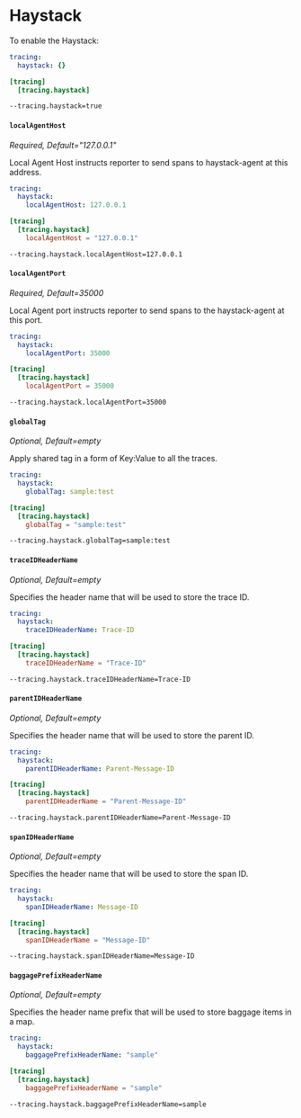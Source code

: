 # Haystack

To enable the Haystack:

```yaml tab="File (YAML)"
tracing:
  haystack: {}
```

```toml tab="File (TOML)"
[tracing]
  [tracing.haystack]
```

```bash tab="CLI"
--tracing.haystack=true
```

#### `localAgentHost`

_Required, Default="127.0.0.1"_

Local Agent Host instructs reporter to send spans to haystack-agent at this address.

```yaml tab="File (YAML)"
tracing:
  haystack:
    localAgentHost: 127.0.0.1
```

```toml tab="File (TOML)"
[tracing]
  [tracing.haystack]
    localAgentHost = "127.0.0.1"
```

```bash tab="CLI"
--tracing.haystack.localAgentHost=127.0.0.1
```

#### `localAgentPort`

_Required, Default=35000_

Local Agent port instructs reporter to send spans to the haystack-agent at this port.

```yaml tab="File (YAML)"
tracing:
  haystack:
    localAgentPort: 35000
```

```toml tab="File (TOML)"
[tracing]
  [tracing.haystack]
    localAgentPort = 35000
```

```bash tab="CLI"
--tracing.haystack.localAgentPort=35000
```

#### `globalTag`

_Optional, Default=empty_

Apply shared tag in a form of Key:Value to all the traces.

```yaml tab="File (YAML)"
tracing:
  haystack:
    globalTag: sample:test
```

```toml tab="File (TOML)"
[tracing]
  [tracing.haystack]
    globalTag = "sample:test"
```

```bash tab="CLI"
--tracing.haystack.globalTag=sample:test
```

#### `traceIDHeaderName`

_Optional, Default=empty_

Specifies the header name that will be used to store the trace ID.

```yaml tab="File (YAML)"
tracing:
  haystack:
    traceIDHeaderName: Trace-ID
```

```toml tab="File (TOML)"
[tracing]
  [tracing.haystack]
    traceIDHeaderName = "Trace-ID"
```

```bash tab="CLI"
--tracing.haystack.traceIDHeaderName=Trace-ID
```

#### `parentIDHeaderName`

_Optional, Default=empty_

Specifies the header name that will be used to store the parent ID.

```yaml tab="File (YAML)"
tracing:
  haystack:
    parentIDHeaderName: Parent-Message-ID
```

```toml tab="File (TOML)"
[tracing]
  [tracing.haystack]
    parentIDHeaderName = "Parent-Message-ID"
```

```bash tab="CLI"
--tracing.haystack.parentIDHeaderName=Parent-Message-ID
```

#### `spanIDHeaderName`

_Optional, Default=empty_

Specifies the header name that will be used to store the span ID.

```yaml tab="File (YAML)"
tracing:
  haystack:
    spanIDHeaderName: Message-ID
```

```toml tab="File (TOML)"
[tracing]
  [tracing.haystack]
    spanIDHeaderName = "Message-ID"
```

```bash tab="CLI"
--tracing.haystack.spanIDHeaderName=Message-ID
```

#### `baggagePrefixHeaderName`

_Optional, Default=empty_

Specifies the header name prefix that will be used to store baggage items in a map.

```yaml tab="File (YAML)"
tracing:
  haystack:
    baggagePrefixHeaderName: "sample"
```

```toml tab="File (TOML)"
[tracing]
  [tracing.haystack]
    baggagePrefixHeaderName = "sample"
```


```bash tab="CLI"
--tracing.haystack.baggagePrefixHeaderName=sample
```
